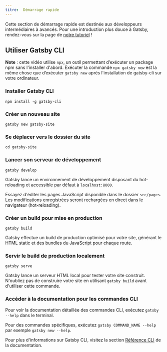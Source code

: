 ```yaml
---
titre:  Démarrage rapide
---
```


Cette section de démarrage rapide est destinée aux développeurs intermédiaires à avancés. Pour une introduction plus douce à Gatsby, rendez-vous sur la page de [notre tutoriel](/tutorial/) !

## Utiliser Gatsby CLI

<EggheadEmbed
  lessonLink="https://egghead.io/lessons/gatsby-quick-start-with-gatsby-create-develop-and-build-gatsby-sites-from-the-command-line"
  lessonTitle="Quick Start with Gatsby: Create, Develop, and Build Gatsby Sites From the Command Line"
/>

**Note** : cette vidéo utilise `npx`, un outil permettant d’exécuter un package npm sans l'installer d'abord. Exécuter la commande `npx gatsby new` est la même chose que d’exécuter `gatsby new` après l'installation de gatsby-cli sur votre ordinateur.

### Installer Gatsby CLI

```shell
npm install -g gatsby-cli
```

### Créer un nouveau site

```shell
gatsby new gatsby-site
```

### Se déplacer vers le dossier du site

```shell
cd gatsby-site
```

### Lancer son serveur de développement

```shell
gatsby develop
```

Gatsby lance un environnement de développement disposant du hot-reloading et accessible par défaut à `localhost:8000`.

Essayez d'éditer les pages JavaScript disponible dans le dossier `src/pages`. Les modifications enregistrées seront rechargées en direct dans le navigateur (hot-reloading).

### Créer un build pour mise en production

```shell
gatsby build
```

Gatsby effectue un build de production optimisé pour votre site, générant le HTML static et des bundles du JavaScript pour chaque route.

### Servir le build de production localement

```shell
gatsby serve
```

Gatsby lance un serveur HTML local pour tester votre site construit. N'oubliez pas de construire votre site en utilisant `gatsby build` avant d'utiliser cette commande.

### Accéder à la documentation pour les commandes CLI

Pour voir la documentation détaillée des commandes CLI, exécutez `gatsby --help` dans le terminal.

Pour des commandes spécifiques, exécutez `gatsby COMMAND_NAME --help` par exemple `gatsby new --help`.

Pour plus d'informations sur Gatsby CLI, visitez la section [Référence CLI](/docs/gatsby-cli/) de la documentation.

